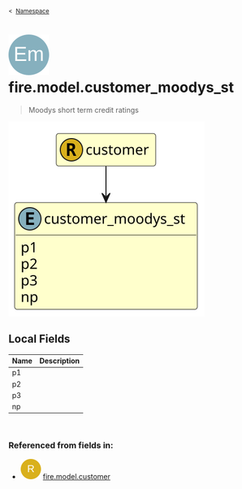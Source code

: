 <sub>&lt;&nbsp; [Namespace](index.md)</sub>
# <img src='images/enumType-lg.svg'/> fire.model.customer_moodys_st
>  
>Moodys short term credit ratings
> 
<img src='images/fire.model.customer_moodys_st.svg'/>


## Local Fields


| Name        | Description |
| ----------- | ----------- |
| p1 |   |
| p2 |   |
| p3 |   |
| np |   |

<br/>

### Referenced from fields in:
- <img src='images/recordType.svg'/> [fire.model.customer](UDT-fire.model.customer.md)
